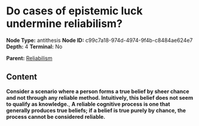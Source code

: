 # Do cases of epistemic luck undermine reliabilism?

**Node Type:** antithesis
**Node ID:** c99c7a18-974d-4974-9f4b-c8484ae624e7
**Depth:** 4
**Terminal:** No

**Parent:** [Reliabilism](reliabilism-synthesis-b7a77c41-f711-4239-97c6-124b43e5d847.md)

## Content

**Consider a scenario where a person forms a true belief by sheer chance and not through any reliable method. Intuitively, this belief does not seem to qualify as knowledge.**, **A reliable cognitive process is one that generally produces true beliefs; if a belief is true purely by chance, the process cannot be considered reliable.**
